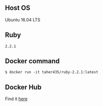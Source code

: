 ## Host OS
Ubuntu 16.04 LTS

## Ruby
`2.2.1`

## Docker command

```
$ docker run -it taher435/ruby-2.2.1:latest
```

## Docker Hub
Find it [here](https://hub.docker.com/r/taher435/ruby-2.2.1/dockerfile)
